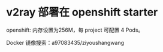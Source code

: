 
# v2ray 部署在 openshift starter
openshift: 内存设置为256M，每 project 可配置 4 Pods。



Docker 镜像搜索：a97083435/ziyoushangwang


